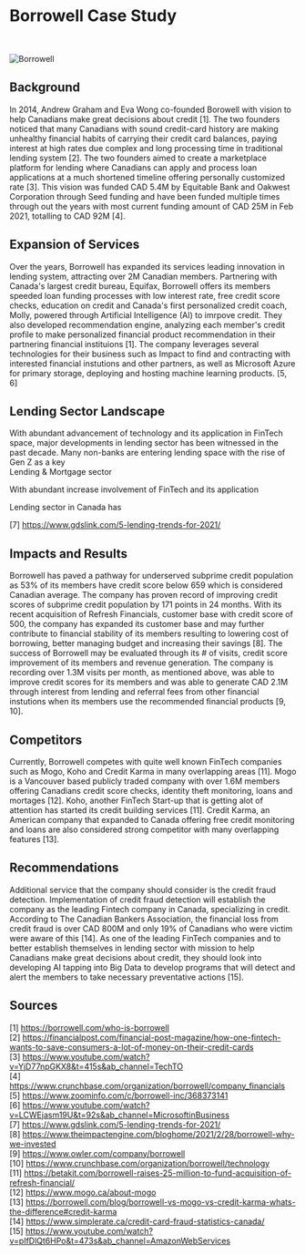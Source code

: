 # Borrowell Case Study
<BR>

![Borrowell](https://www.thekickassentrepreneur.com/wp-content/uploads/2020/07/Borrowell-logo-1.png)

## **Background**
In 2014, Andrew Graham and Eva Wong co-founded Borowell with vision to help Canadians make great decisions about credit [1]. The two founders noticed that many Canadians with sound credit-card history are making unhealthy financial habits of carrying their credit card balances, paying interest at high rates due complex and long processing time in traditional lending system [2]. The two founders aimed to create a marketplace platform for lending where Canadians can apply and process loan applications at a much shortened timeline offering personally customized rate [3]. This vision was funded CAD 5.4M by Equitable Bank and Oakwest Corporation through Seed funding and have been funded multiple times through out the years with most current funding amount of CAD 25M in Feb 2021, totalling to CAD 92M [4]. 

## **Expansion of Services** 
Over the years, Borrowell has expanded its services leading innovation in lending system, attracting over 2M Canadian members. Partnering with Canada's largest credit bureau, Equifax, Borrowell offers its members speeded loan funding processes with low interest rate, free credit score checks, education on credit and Canada's first personalized credit coach, Molly, powered through Artificial Intelligence (AI) to imrpove credit. They also developed recommendation engine, analyzing each member's credit profile to make personalized financial product recommendation in their partnering financial instituions [1]. The company leverages several technologies for their business such as Impact to find and contracting with interested financial instutions and other partners, as well as Microsoft Azure for primary storage, deploying and hosting machine learning products. [5, 6] 

## **Lending Sector Landscape**
With abundant advancement of technology and its application in FinTech space, major developments in lending sector has been witnessed in the past decade. Many non-banks are entering lending space with the rise of Gen Z as a key  
Lending & Mortgage sector 

With abundant increase involvement of FinTech and its application  

Lending sector in Canada has 

[7]
https://www.gdslink.com/5-lending-trends-for-2021/


## **Impacts and Results**
Borrowell has paved a pathway for underserved subprime credit population as 53% of its members have credit score below 659 which is considered Canadian average. The company has proven record of improving credit scores of subprime credit population by 171 points in 24 months. With its recent acquisition of Refresh Financials, customer base with credit score of 500, the company has expanded its customer base and may further contribute to financial stability of its members resulting to lowering cost of borrowing, better managing budget and increasing their savings [8]. The success of Borrowell may be evaluated through its # of visits, credit score improvement of its members and revenue generation. The company is recording over 1.3M visits per month, as mentioned above, was able to improve credit scores for its members and was able to generate CAD 2.1M through interest from lending and referral fees from other financial instutions when its members use the recommended financial products [9, 10].

## **Competitors**
Currently, Borrowell competes with quite well known FinTech companies such as Mogo, Koho and Credit Karma in many overlapping areas [11]. Mogo is a Vancouver based publicly traded company with over 1.6M members  offering Canadians credit score checks, identity theft monitoring, loans and mortages [12]. Koho, another FinTech Start-up that is getting alot of attention has started its credit building services [11]. Credit Karma, an American company that expanded to Canada offering free credit monitoring and loans are also considered strong competitor with many overlapping features [13]. 

## **Recommendations**
Additional service that the company should consider is the credit fraud detection. Implementation of credit fraud detection will establish the company as the leading Fintech company in Canada, specializing in credit. According to The Canadian Bankers Association, the financial loss from credit fraud is over CAD 800M and only 19% of Canadians who were victim were aware of this [14]. As one of the leading FinTech companies and to better establish themselves in lending sector with mission to help Canadians make great decisions about credit, they should look into developing AI tapping into Big Data to develop programs that will detect and alert the members to take necessary preventative actions [15]. 

## **Sources**
[1] https://borrowell.com/who-is-borrowell
<br>
[2] https://financialpost.com/financial-post-magazine/how-one-fintech-wants-to-save-consumers-a-lot-of-money-on-their-credit-cards
<br>
[3] https://www.youtube.com/watch?v=YjD77npGKX8&t=415s&ab_channel=TechTO
<br>
[4] https://www.crunchbase.com/organization/borrowell/company_financials
<br>
[5] https://www.zoominfo.com/c/borrowell-inc/368373141
<br>
[6] https://www.youtube.com/watch?v=LCWEjasm19U&t=92s&ab_channel=MicrosoftinBusiness
<br>
[7] https://www.gdslink.com/5-lending-trends-for-2021/
<br>
[8] https://www.theimpactengine.com/bloghome/2021/2/28/borrowell-why-we-invested
<br>
[9] https://www.owler.com/company/borrowell
<br>
[10] https://www.crunchbase.com/organization/borrowell/technology
<br>
[11] https://betakit.com/borrowell-raises-25-million-to-fund-acquisition-of-refresh-financial/
<br>
[12] https://www.mogo.ca/about-mogo
<br>
[13] https://borrowell.com/blog/borrowell-vs-mogo-vs-credit-karma-whats-the-difference#credit-karma
<br>
[14] https://www.simplerate.ca/credit-card-fraud-statistics-canada/
<br>
[15] https://www.youtube.com/watch?v=pIfDlQt6HPo&t=473s&ab_channel=AmazonWebServices
